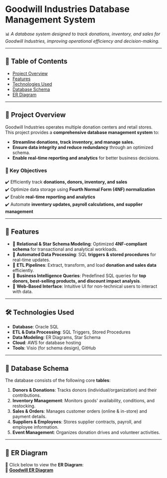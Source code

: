 # **Goodwill Industries Database Management System**  
📊 *A database system designed to track donations, inventory, and sales for Goodwill Industries, improving operational efficiency and decision-making.*

---

## **📌 Table of Contents**
- [Project Overview](#project-overview)
- [Features](#features)
- [Technologies Used](#technologies-used)
- [Database Schema](#database-schema)
- [ER Diagram](#er-diagram)

---

## **📌 Project Overview**
Goodwill Industries operates multiple donation centers and retail stores. This project provides a **comprehensive database management system** to:
- **Streamline donations, track inventory, and manage sales.**
- **Ensure data integrity and reduce redundancy** through an optimized schema.
- **Enable real-time reporting and analytics** for better business decisions.

### **🎯 Key Objectives**
✔️ Efficiently track **donations, donors, inventory, and sales**  
✔️ Optimize data storage using **Fourth Normal Form (4NF) normalization**  
✔️ Enable **real-time reporting and analytics**  
✔️ Automate **inventory updates, payroll calculations, and supplier management**  

---

## **🚀 Features**
- 📌 **Relational & Star Schema Modeling**: Optimized **4NF-compliant schema** for transactional and analytical workloads.
- 📌 **Automated Data Processing**: SQL **triggers & stored procedures** for real-time updates.
- 📌 **ETL Pipelines**: Extract, transform, and load **donation and sales data** efficiently.
- 📌 **Business Intelligence Queries**: Predefined SQL queries for **top donors, best-selling products, and discount impact analysis**.
- 📌 **Web-Based Interface**: Intuitive UI for non-technical users to interact with data.

---

## **🛠️ Technologies Used**
- **Database**: Oracle SQL  
- **ETL & Data Processing**: SQL Triggers, Stored Procedures  
- **Data Modeling**: ER Diagrams, Star Schema  
- **Cloud**: AWS for database hosting  
- **Tools**: Visio (for schema design), GitHub  

---

## **📌 Database Schema**
The database consists of the following core **tables**:

1. **Donors & Donations**: Tracks donors (individual/organization) and their contributions.  
2. **Inventory Management**: Monitors goods' availability, conditions, and restocking.  
3. **Sales & Orders**: Manages customer orders (online & in-store) and payment details.  
4. **Suppliers & Employees**: Stores supplier contracts, payroll, and employee information.  
5. **Event Management**: Organizes donation drives and volunteer activities.  

---

## **📌 ER Diagram**
📌 Click below to view the **ER Diagram**:  
📄 [**Goodwill ER Diagram**](./FlashBD_MIS531_Visio.pdf)


